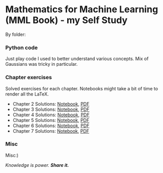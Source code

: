 # Mathematics for Machine Learning (MML Book) - my Self Study

By folder:

### Python code
Just play code I used to better understand various concepts. Mix of Gaussians was tricky in particular.

### Chapter exercises
Solved exercises for each chapter. Notebooks might take a bit of time to render all the LaTeX.
- Chapter 2 Solutions: [Notebook](https://nbviewer.jupyter.org/github/ilmoi/MML-Book/blob/master/end%20of%20chapter%20exercises/Chapter%202%20Exercises.ipynb), [PDF](https://github.com/ilmoi/MML-Book/blob/master/end%20of%20chapter%20exercises/Chapter%202%20Exercises%20-%20PDF.pdf)
- Chapter 3 Solutions: [Notebook](https://nbviewer.jupyter.org/github/ilmoi/MML-Book/blob/master/end%20of%20chapter%20exercises/Chapter%203%20Exercises.ipynb), [PDF](https://github.com/ilmoi/MML-Book/blob/master/end%20of%20chapter%20exercises/Chapter%203%20Exercises%20-%20PDF.pdf)
- Chapter 4 Solutions: [Notebook](https://nbviewer.jupyter.org/github/ilmoi/MML-Book/blob/master/end%20of%20chapter%20exercises/Chapter%204%20Exercises.ipynb), [PDF](https://github.com/ilmoi/MML-Book/blob/master/end%20of%20chapter%20exercises/Chapter%204%20Exercises%20-%20PDF.pdf)
- Chapter 5 Solutions: [Notebook](https://nbviewer.jupyter.org/github/ilmoi/MML-Book/blob/master/end%20of%20chapter%20exercises/Chapter%205%20Exercises.ipynb), [PDF](https://github.com/ilmoi/MML-Book/blob/master/end%20of%20chapter%20exercises/Chapter%205%20Exercises%20-%20PDF.pdf)
- Chapter 6 Solutions: [Notebook](https://nbviewer.jupyter.org/github/ilmoi/MML-Book/blob/master/end%20of%20chapter%20exercises/Chapter%206%20Exercises.ipynb), [PDF](https://github.com/ilmoi/MML-Book/blob/master/end%20of%20chapter%20exercises/Chapter%206%20Exercises%20-%20PDF.pdf)
- Chapter 7 Solutions: [Notebook](https://nbviewer.jupyter.org/github/ilmoi/MML-Book/blob/master/end%20of%20chapter%20exercises/Chapter%207%20Exercises.ipynb), [PDF](https://github.com/ilmoi/MML-Book/blob/master/end%20of%20chapter%20exercises/Chapter%207%20Exercises%20-%20PDF.pdf)

### Misc 
Misc:)


*Knowledge is power. **Share it.***
